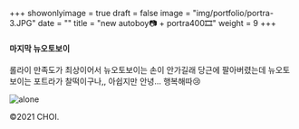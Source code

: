 +++
showonlyimage = true
draft = false
image = "img/portfolio/portra-3.JPG"
date = ""
title = "new autoboy📷 + portra400🎞"
weight = 9
+++

#### 마지막 뉴오토보이

롤라이 만족도가 최상이어서 뉴오토보이는 손이 안가길래
당근에 팔아버렸는데
뉴오토보이는 포트라가 찰떡이구나,, 아쉽지만 안녕...
행복해따😢

![alone][1]

[1]: https://jisun-choi.github.io/choi/img/portfolio/portra-3.JPG"

©2021 CHOI.
